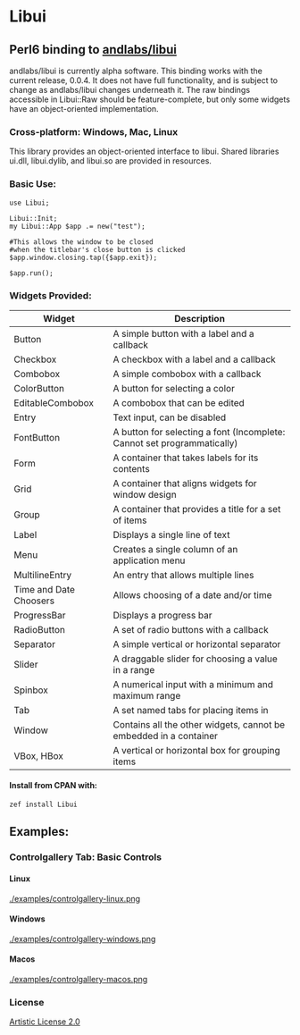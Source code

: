 Libui
=====

Perl6 binding to [andlabs/libui](https://github.com/andlabs/libui)
------------------------------------------------------------------

andlabs/libui is currently alpha software. This binding works with the current release, 0.0.4. It does not have full functionality, and is subject to change as andlabs/libui changes underneath it. The raw bindings accessible in Libui::Raw should be feature-complete, but only some widgets have an object-oriented implementation.

### Cross-platform: Windows, Mac, Linux

This library provides an object-oriented interface to libui. Shared libraries ui.dll, libui.dylib, and libui.so are provided in resources.

### Basic Use:

    use Libui;

    Libui::Init;
    my Libui::App $app .= new("test");

    #This allows the window to be closed
    #when the titlebar's close button is clicked
    $app.window.closing.tap({$app.exit});

    $app.run();

### Widgets Provided:

<table class="pod-table">
<thead><tr>
<th>Widget</th> <th>Description</th>
</tr></thead>
<tbody>
<tr> <td>Button</td> <td>A simple button with a label and a callback</td> </tr> <tr> <td>Checkbox</td> <td>A checkbox with a label and a callback</td> </tr> <tr> <td>Combobox</td> <td>A simple combobox with a callback</td> </tr> <tr> <td>ColorButton</td> <td>A button for selecting a color</td> </tr> <tr> <td>EditableCombobox</td> <td>A combobox that can be edited</td> </tr> <tr> <td>Entry</td> <td>Text input, can be disabled</td> </tr> <tr> <td>FontButton</td> <td>A button for selecting a font (Incomplete: Cannot set programmatically)</td> </tr> <tr> <td>Form</td> <td>A container that takes labels for its contents</td> </tr> <tr> <td>Grid</td> <td>A container that aligns widgets for window design</td> </tr> <tr> <td>Group</td> <td>A container that provides a title for a set of items</td> </tr> <tr> <td>Label</td> <td>Displays a single line of text</td> </tr> <tr> <td>Menu</td> <td>Creates a single column of an application menu</td> </tr> <tr> <td>MultilineEntry</td> <td>An entry that allows multiple lines</td> </tr> <tr> <td>Time and Date Choosers</td> <td>Allows choosing of a date and/or time</td> </tr> <tr> <td>ProgressBar</td> <td>Displays a progress bar</td> </tr> <tr> <td>RadioButton</td> <td>A set of radio buttons with a callback</td> </tr> <tr> <td>Separator</td> <td>A simple vertical or horizontal separator</td> </tr> <tr> <td>Slider</td> <td>A draggable slider for choosing a value in a range</td> </tr> <tr> <td>Spinbox</td> <td>A numerical input with a minimum and maximum range</td> </tr> <tr> <td>Tab</td> <td>A set named tabs for placing items in</td> </tr> <tr> <td>Window</td> <td>Contains all the other widgets, cannot be embedded in a container</td> </tr> <tr> <td>VBox, HBox</td> <td>A vertical or horizontal box for grouping items</td> </tr>
</tbody>
</table>

#### Install from CPAN with:

`zef install Libui`

Examples:
---------

### Controlgallery Tab: Basic Controls

#### Linux

[./examples/controlgallery-linux.png](./examples/controlgallery-linux.png)

#### Windows

[./examples/controlgallery-windows.png](./examples/controlgallery-windows.png)

#### Macos

[./examples/controlgallery-macos.png](./examples/controlgallery-macos.png)

### License

[Artistic License 2.0](./LICENSE)

